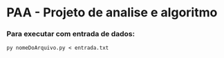 # PAA - Projeto de analise e algoritmo

### Para executar com entrada de dados: <br/>
<code>py nomeDoArquivo.py < entrada.txt </code>

